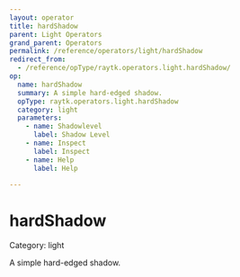 ```yaml
---
layout: operator
title: hardShadow
parent: Light Operators
grand_parent: Operators
permalink: /reference/operators/light/hardShadow
redirect_from:
  - /reference/opType/raytk.operators.light.hardShadow/
op:
  name: hardShadow
  summary: A simple hard-edged shadow.
  opType: raytk.operators.light.hardShadow
  category: light
  parameters:
    - name: Shadowlevel
      label: Shadow Level
    - name: Inspect
      label: Inspect
    - name: Help
      label: Help

---
```


# hardShadow

Category: light



A simple hard-edged shadow.